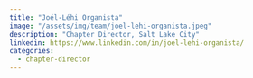 ```yaml
---
title: "Joél-Léhi Organista"
image: "/assets/img/team/joel-lehi-organista.jpeg"
description: "Chapter Director, Salt Lake City"
linkedin: https://www.linkedin.com/in/joel-lehi-organista/
categories:
  - chapter-director
---
```

